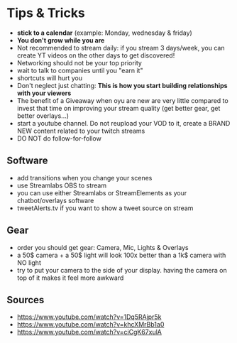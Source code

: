 # Tips & Tricks

- **stick to a calendar** (example: Monday, wednesday & friday)
- **You don't grow while you are**
- Not recommended to stream daily: if you stream 3 days/week, you can create YT videos on the other days to get discovered!
- Networking should not be your top priority
- wait to talk to companies until you "earn it"
- shortcuts will hurt you
- Don't neglect just chatting: **This is how you start building relationships with your viewers**
- The benefit of a Giveaway when oyu are new are very little compared to invest that time on improving your stream quality (get better gear, get better overlays...)
- start a youtube channel. Do not reupload your VOD to it, create a BRAND NEW content related to your twitch streams
- DO NOT do follow-for-follow

## Software

- add transitions when you change your scenes
- use Streamlabs OBS to stream
- you can use either Streamlabs or StreamElements as your chatbot/overlays software
- tweetAlerts.tv if you want to show a tweet source on stream

## Gear

- order you should get gear: Camera, Mic, Lights & Overlays
- a 50$ camera + a 50$ light will look 100x better than a 1k\$ camera with NO light
- try to put your camera to the side of your display. having the camera on top of it makes it feel more awkward

## Sources

- https://www.youtube.com/watch?v=1Dq5RAjpr5k
- https://www.youtube.com/watch?v=khcXMrBb1a0
- https://www.youtube.com/watch?v=ciCgK67xulA
